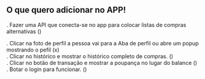 ## O que quero adicionar no APP! 

. Fazer uma API que conecta-se no app para colocar listas de compras alternativas ()

. Clicar na foto de perfil a pessoa vai para a Aba de perfil ou abre um popup mostrando o pefil (x) <br />
. Clicar no histórico e mostrar o histórico completo de compras. ()<br />
. Clicar no botão de transação e mostrar a poupança no lugar do balance ()<br />
. Botar o login para funcionar. ()<br />
